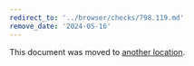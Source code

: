 ```yaml
---
redirect_to: '../browser/checks/798.119.md'
remove_date: '2024-05-16'
---
```


This document was moved to [another location](../browser/checks/798.119.md).

<!-- This redirect file can be deleted after 2024-05-16. -->
<!-- Redirects that point to other docs in the same project expire in three months. -->
<!-- Redirects that point to docs in a different project or site (for example, link is not relative and starts with `https:`) expire in one year. -->
<!-- Before deletion, see: https://docs.gitlab.com/ee/development/documentation/redirects.html -->
